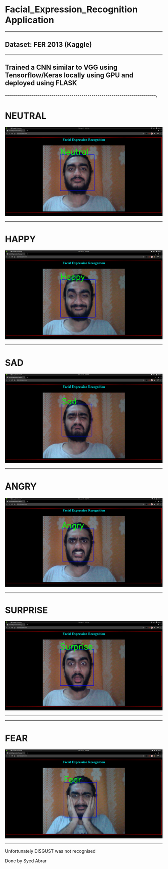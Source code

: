 # Facial_Expression_Recognition Application 

--------------------------------------------------------------------------
## Dataset: FER 2013 (Kaggle)

---------------------------------------------------------------------------
## Trained a CNN similar to VGG using Tensorflow/Keras locally using GPU and deployed using FLASK

---------------------------------------------------------------------------.


# NEUTRAL
![](img/neutral.png)

---------------------------------------------------------------------------------------------------------------------------------------

# HAPPY
![](img/happy.png)

---------------------------------------------------------------------------------------------------------------------------------------

# SAD

![](img/sad.png)

----------------------------------------------------------------------------------------------------------------------------------------

# ANGRY

![](img/angry.png)

---------------------------------------------------------------------------

# SURPRISE
![](img/surprise.png)

---------------------------------------------------------------------------------------------------------------------------------------
---------------------------------------------------------------------------

# FEAR
![](img/fear.png)

---------------------------------------------------------------------------------------------------------------------------------------

Unfortunately DISGUST was not recognised
 
Done by Syed Abrar
